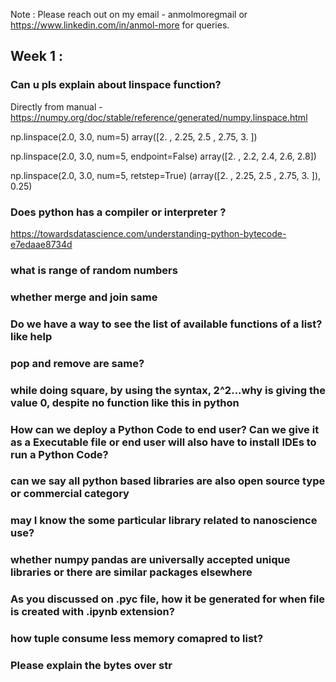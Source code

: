 Note : Please reach out on my email - anmolmore<at>gmail<dot><com> or https://www.linkedin.com/in/anmol-more for queries.

## Week 1 :

### Can u pls explain about linspace function?
  Directly from manual - https://numpy.org/doc/stable/reference/generated/numpy.linspace.html 
  
np.linspace(2.0, 3.0, num=5)
array([2.  , 2.25, 2.5 , 2.75, 3.  ])

np.linspace(2.0, 3.0, num=5, endpoint=False)
array([2. ,  2.2,  2.4,  2.6,  2.8])

np.linspace(2.0, 3.0, num=5, retstep=True)
(array([2.  ,  2.25,  2.5 ,  2.75,  3.  ]), 0.25)

### Does python has a compiler or interpreter ?
https://towardsdatascience.com/understanding-python-bytecode-e7edaae8734d

### what is range of random numbers

### whether merge and join same

### Do we have a way to see the list of available functions of a list? like help
  
### pop and remove are same?
  
### while doing square, by using the syntax, 2^2...why is giving the value 0, despite no function like this in python
  
### How can we deploy a Python Code to end user? Can we give it as a Executable file or end user will also have to install IDEs to run a Python Code?
  
### can we say all python based libraries are also open source type or commercial category
  
### may I know the some particular library related to nanoscience use?
  
### whether numpy pandas are universally accepted unique libraries or there are similar packages elsewhere
  
### As you discussed on .pyc file, how it be generated for when file is created with .ipynb extension?
  
### how tuple consume less memory comapred to list?
  
### Please explain the bytes over str
